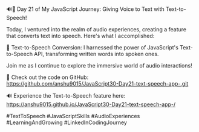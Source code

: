 
🔊🚀 Day 21 of My JavaScript Journey: Giving Voice to Text with Text-to-Speech!

Today, I ventured into the realm of audio experiences, creating a feature that converts text into speech. Here's what I accomplished:

📜 Text-to-Speech Conversion: I harnessed the power of JavaScript's Text-to-Speech API, transforming written words into spoken ones.

Join me as I continue to explore the immersive world of audio interactions!

🔗 Check out the code on GitHub: https://github.com/anshu9015/JavaScript30-Day21-text-speech-app-.git

🔊 Experience the Text-to-Speech feature here: https://anshu9015.github.io/JavaScript30-Day21-text-speech-app-/

#TextToSpeech #JavaScriptSkills #AudioExperiences #LearningAndGrowing #LinkedInCodingJourney
